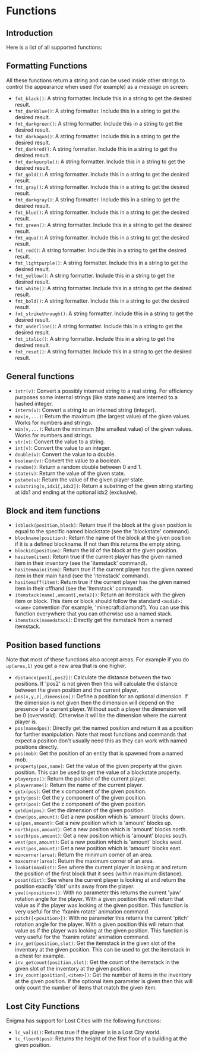 # Functions

## Introduction

Here is a list of all supported functions:

## Formatting Functions

All these functions return a string and can be used inside other strings to control the appearance when used (for example) as a message on screen:

* `fmt_black()`: A string formatter. Include this in a string to get the desired result.
* `fmt_darkblue()`: A string formatter. Include this in a string to get the desired result.
* `fmt_darkgreen()`: A string formatter. Include this in a string to get the desired result.
* `fmt_darkaqua()`: A string formatter. Include this in a string to get the desired result.
* `fmt_darkred()`: A string formatter. Include this in a string to get the desired result.
* `fmt_darkpurple()`: A string formatter. Include this in a string to get the desired result.
* `fmt_gold()`: A string formatter. Include this in a string to get the desired result.
* `fmt_gray()`: A string formatter. Include this in a string to get the desired result.
* `fmt_darkgray()`: A string formatter. Include this in a string to get the desired result.
* `fmt_blue()`: A string formatter. Include this in a string to get the desired result.
* `fmt_green()`: A string formatter. Include this in a string to get the desired result.
* `fmt_aqua()`: A string formatter. Include this in a string to get the desired result.
* `fmt_red()`: A string formatter. Include this in a string to get the desired result.
* `fmt_lightpurple()`: A string formatter. Include this in a string to get the desired result.
* `fmt_yellow()`: A string formatter. Include this in a string to get the desired result.
* `fmt_white()`: A string formatter. Include this in a string to get the desired result.
* `fmt_bold()`: A string formatter. Include this in a string to get the desired result.
* `fmt_strikethrough()`: A string formatter. Include this in a string to get the desired result.
* `fmt_underline()`: A string formatter. Include this in a string to get the desired result.
* `fmt_italic()`: A string formatter. Include this in a string to get the desired result.
* `fmt_reset()`: A string formatter. Include this in a string to get the desired result.

## General functions

* `istr(v)`: Convert a possibly interned string to a real string. For efficiency purposes some internal strings (like state names) are interned to a hashed integer.
* `intern(v)`: Convert a string to an interned string (integer).
* `max(v,...)`: Return the maximum (the largest value) of the given values. Works for numbers and strings.
* `min(v,...)`: Return the minimum (the smallest value) of the given values. Works for numbers and strings.
* `str(v)`: Convert the value to a string.
* `int(v)`: Convert the value to an integer.
* `double(v)`: Convert the value to a double.
* `boolean(v)`: Convert the value to a boolean.
* `random()`: Return a random double between 0 and 1.
* `state(v)`: Return the value of the given state.
* `pstate(v)`: Return the value of the given player state.
* `substring(s,idx1[,idx2])`: Return a substring of the given string starting at idx1 and ending at the optional idx2 (exclusive).

## Block and item functions

* `isblock(position,block)`: Return true if the block at the given position is equal to the specific named blockstate (see the 'blockstate' command).
* `blockname(position)`: Return the name of the block at the given position if it is a defined blockname. If not then this returns the empty string.
* `blockid(position)`: Return the id of the block at the given position.
* `hasitem(item)`: Return true if the current player has the given named item in their inventory (see the 'itemstack' command).
* `hasitemmain(item)`: Return true if the current player has the given named item in their main hand (see the 'itemstack' command).
* `hasitemoff(item)`: Return true if the current player has the given named item in their offhand (see the 'itemstack' command).
* `itemstack(name[,amount[,meta]])`: Return an itemstack with the given item or block. This item or block should follow the standard `<modid>:<name>` convention (for example, 'minecraft:diamond'). You can use this function everywhere that you can otherwise use a named stack.
* `itemstack(namedstack)`: Directly get the itemstack from a named itemstack.

## Position based functions

Note that most of these functions also accept areas.
For example if you do `up(area,1)` you get a new area that is one higher.

* `distance(pos1[,pos2])`: Calculate the distance between the two positions. If 'pos2' is not given then this will calculate the distance between the given position and the current player.
* `pos(x,y,z[,dimension])`: Define a position for an optional dimension. If the dimension is not given then the dimension will depend on the presence of a current player. Without such a player the dimension will be 0 (overworld). Otherwise it will be the dimension where the current player is.
* `pos(namedpos)`: Directly get the named position and return it as a position for further manipulation. Note that most functions and commands that expect a position don't usually need this as they can work with named positions directly.
* `pos(mob)`: Get the position of an entity that is spawned from a named mob.
* `property(pos,name)`: Get the value of the given property at the given position. This can be used to get the value of a blockstate property.
* `playerpos()`: Return the position of the current player.
* `playername()`: Return the name of the current player.
* `getx(pos)`: Get the x component of the given position.
* `gety(pos)`: Get the y component of the given position.
* `getz(pos)`: Get the z component of the given position.
* `getdim(pos)`: Get the dimension of the given position.
* `down(pos,amount)`: Get a new position which is 'amount' blocks down.
* `up(pos,amount)`: Get a new position which is 'amount' blocks up.
* `north(pos,amount)`: Get a new position which is 'amount' blocks north.
* `south(pos,amount)`: Get a new position which is 'amount' blocks south.
* `west(pos,amount)`: Get a new position which is 'amount' blocks west.
* `east(pos,amount)`: Get a new position which is 'amount' blocks east.
* `mincorner(area)`: Return the minimum corner of an area.
* `maxcorner(area)`: Return the maximum corner of an area.
* `lookat(maxdist)`: See where the current player is looking at and return the position of the first block that it sees (within maximum distance).
* `posat(dist)`: See where the current player is looking at and return the position exactly 'dist' units away from the player.
* `yaw([<position>])`: With no parameter this returns the current 'yaw' rotation angle for the player. With a given position this will return that value as if the player was looking at the given position. This function is very useful for the 'fxanim rotate' animation command.
* `pitch([<position>])`: With no parameter this returns the current 'pitch' rotation angle for the player. With a given position this will return that value as if the player was looking at the given position. This function is very useful for the 'fxanim rotate' animation command.
* `inv_get(position,slot)`: Get the itemstack in the given slot of the inventory at the given position. This can be used to get the itemstack in a chest for example.
* `inv_getcount(position,slot)`: Get the count of the itemstack in the given slot of the inventory at the given position.
* `inv_count(position[,<item>])`: Get the number of items in the inventory at the given position. If the optional item parameter is given then this will only count the number of items that match the given item.


## Lost City Functions

Enigma has support for Lost Cities with the following functions:

* `lc_valid()`: Returns true if the player is in a Lost City world.
* `lc_floor0(pos)`: Returns the height of the first floor of a building at the given position.
